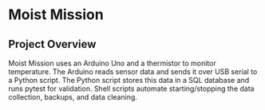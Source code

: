 # Moist Mission

## Project Overview

Moist Mission uses an Arduino Uno and a thermistor to monitor temperature. The Arduino reads sensor data and sends it over USB serial to a Python script. The Python script stores this data in a SQL database and runs pytest for validation. Shell scripts automate starting/stopping the data collection, backups, and data cleaning.
